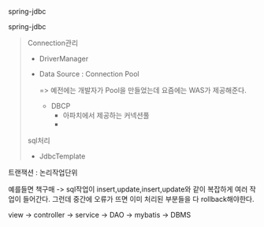 spring-jdbc



spring-jdbc

> Connection관리
>
> - DriverManager
>
> - Data Source : Connection Pool
>
>   => 예전에는 개발자가 Pool을 만들었는데 요즘에는 WAS가 제공해준다.
>   - DBCP
>     - 아파치에서 제공하는 커넥션풀
>     - 
>
> 
>
> 
>
> sql처리
>
> - JdbcTemplate



트랜잭션 : 논리작업단위

예를들면 책구매 -> sql작업이 insert,update,insert,update와 같이 복잡하게 여러 작업이 들어간다. 그런데 중간에 오류가 뜨면 이미 처리된 부분들을 다 rollback해야한다.

view -> controller -> service -> DAO -> mybatis -> DBMS